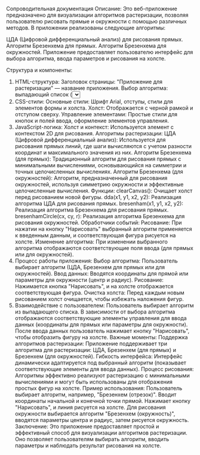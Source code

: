Сопроводительная документация
Описание:
Это веб-приложение предназначено для визуализации алгоритмов растеризации, позволяя пользователю рисовать прямые и окружности с помощью различных методов. В приложении реализованы следующие алгоритмы:

ЦДА (Цифровой дифференциальный анализ) для рисования прямых.
Алгоритм Брезенхема для прямых.
Алгоритм Брезенхема для окружностей.
Приложение предоставляет пользователю интерфейс для выбора алгоритма, ввода параметров и рисования на холсте.

Структура и компоненты:
1. HTML-структура:
Заголовок страницы: "Приложение для растеризации" — название приложения.
Выбор алгоритма: выпадающий список (<select>) для выбора алгоритма:
ЦДА
Брезенхем (для прямых)
Брезенхем (для окружностей)
Управление параметрами:
Для прямых: координаты начальной и конечной точки (x1, y1, x2, y2).
Для окружностей: координаты центра окружности (cx, cy) и радиус окружности.
Кнопка "Нарисовать" для начала рисования выбранной фигуры на холсте.
Холст (<canvas>): пространство для рисования, где отображаются линии или окружности, созданные с помощью выбранных алгоритмов.
2. CSS-стили:
Основные стили: Шрифт Arial, отступы, стили для элементов формы и холста.
Холст: Отображается с черной рамкой и отступом сверху.
Управление элементами: Простые стили для кнопок и полей ввода, оформление элементов управления.
3. JavaScript-логика:
Холст и контекст: Используется элемент <canvas> с контекстом 2D для рисования.
Алгоритмы растеризации:
ЦДА (Цифровой дифференциальный анализ): Используется для рисования прямых линий, где шаги вычисляются с учетом разности координат и максимального значения из них.
Алгоритм Брезенхема (для прямых): Традиционный алгоритм для рисования прямых с минимальными вычислениями, основывающийся на симметрии и точных целочисленных вычислениях.
Алгоритм Брезенхема (для окружностей): Алгоритм, предназначенный для рисования окружностей, используя симметрию окружности и эффективные целочисленные вычисления.
Функции:
clearCanvas(): Очищает холст перед рисованием новой фигуры.
dda(x1, y1, x2, y2): Реализация алгоритма ЦДА для рисования прямых.
bresenham(x1, y1, x2, y2): Реализация алгоритма Брезенхема для рисования прямых.
bresenhamCircle(cx, cy, r): Реализация алгоритма Брезенхема для рисования окружностей.
Обработчики событий:
Рисование: При нажатии на кнопку "Нарисовать" выбранный алгоритм применяется к введенным данным, и соответствующая фигура рисуется на холсте.
Изменение алгоритма: При изменении выбранного алгоритма отображаются соответствующие поля ввода (для прямых или для окружностей).
4. Процесс работы приложения:
Выбор алгоритма: Пользователь выбирает алгоритм (ЦДА, Брезенхем для прямых или для окружностей).
Ввод данных: Вводятся координаты для прямой или параметры для окружности (центр и радиус).
Рисование: Нажимается кнопка "Нарисовать", и на холсте отображается соответствующая фигура.
Очистка холста: Перед каждым новым рисованием холст очищается, чтобы избежать наложения фигур.
5. Взаимодействие с пользователем:
Пользователь выбирает алгоритм из выпадающего списка.
В зависимости от выбора алгоритма отображаются соответствующие элементы управления для ввода данных (координаты для прямых или параметры для окружности).
После ввода данных пользователь нажимает кнопку "Нарисовать", чтобы отобразить фигуру на холсте.
Важные моменты:
Поддержка алгоритмов растеризации: Приложение поддерживает три алгоритма для растеризации: ЦДА, Брезенхем (для прямых) и Брезенхем (для окружностей).
Гибкость интерфейса: Интерфейс динамически адаптируется под выбранный алгоритм (показывает соответствующие элементы для ввода данных).
Процесс рисования: Алгоритмы эффективно реализуют растеризацию с минимальными вычислениями и могут быть использованы для отображения простых фигур на холсте.
Пример использования:
Пользователь выбирает алгоритм, например, "Брезенхем (отрезок)".
Вводит координаты начальной и конечной точки прямой.
Нажимает кнопку "Нарисовать", и линия рисуется на холсте.
Для рисования окружности выбирается алгоритм "Брезенхем (окружность)", вводятся параметры центра и радиус, затем рисуется окружность.
Заключение:
Это приложение предоставляет простой и эффективный способ для визуализации алгоритмов растеризации. Оно позволяет пользователям выбирать алгоритм, вводить параметры и наблюдать результат рисования на холсте.
